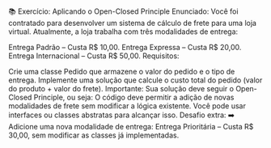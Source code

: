 📚 Exercício: Aplicando o Open-Closed Principle
Enunciado:
Você foi contratado para desenvolver um sistema de
cálculo de frete para uma loja virtual. Atualmente, 
a loja trabalha com três modalidades de entrega:


Entrega Padrão – Custa R$ 10,00.
Entrega Expressa – Custa R$ 20,00.
Entrega Internacional – Custa R$ 50,00.
Requisitos:

Crie uma classe Pedido que armazene o valor do pedido e o tipo de entrega.
Implemente uma solução que calcule o custo total do pedido 
(valor do produto + valor do frete).
Importante: Sua solução deve seguir o Open-Closed Principle, ou seja:
O código deve permitir a adição de novas modalidades de frete sem modificar a 
lógica existente.
Você pode usar interfaces ou classes abstratas para alcançar isso.
Desafio extra:
➡️ Adicione uma nova modalidade de entrega: Entrega Prioritária – 
Custa R$ 30,00, sem modificar as classes já implementadas.
